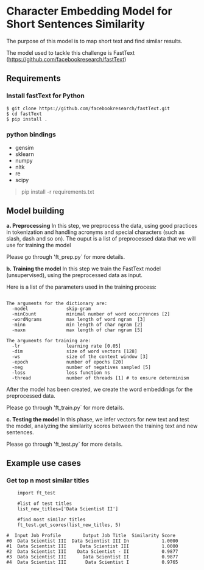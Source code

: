 # Character Embedding Model for Short Sentences Similarity

The purpose of this model is to map short text and find similar results.

The model used to tackle this challenge is FastText (https://github.com/facebookresearch/fastText)




## Requirements



### Install fastText for Python

```
$ git clone https://github.com/facebookresearch/fastText.git
$ cd fastText
$ pip install .
```

### python bindings
* gensim
* sklearn
* numpy
* nltk
* re
* scipy


> pip install -r requirements.txt




## Model building

**a.	Preprocessing**
In this step, we preprocess the data, using good practices in tokenization and handling acronyms and special characters (such as slash, dash and so on).
The ouput is a list of preprocessed data that we will use for training the model

Please go through 'ft_prep.py` for more details.

**b.	Training the model**
In this step we train the FastText model (unsupervised), using the preprocessed data as input.

Here is a list of the parameters used in the training process:

```

The arguments for the dictionary are:
  -model              skip-gram
  -minCount           minimal number of word occurrences [2]
  -wordNgrams         max length of word ngram  [3]
  -minn               min length of char ngram [2]
  -maxn               max length of char ngram [5]

The arguments for training are:
  -lr                 learning rate [0.05]
  -dim                size of word vectors [128]
  -ws                 size of the context window [3]
  -epoch              number of epochs [20]
  -neg                number of negatives sampled [5]
  -loss               loss function ns
  -thread             number of threads [1] # to ensure determinism

```

After the model has been created, we create the word embeddings for the preprocessed data.


Please go through 'ft_train.py` for more details.

**c.	Testing the model**
In this phase, we infer vectors for new text and test the model, analyzing the similarity scores between the training text and new sentences.

Please go through 'ft_test.py` for more details.

## Example use cases

### Get top n most similar titles

```
	import ft_test

	#list of test titles
	list_new_titles=['Data Scientist II']

	#find most similar titles
	ft_test.get_scores(list_new_titles, 5)

#  Input Job Profile        Output Job Title  Similarity Score
#0  Data Scientist III  Data Scientist III In            1.0000
#1  Data Scientist III     Data Scientist III            1.0000
#2  Data Scientist III    Data Scientist - II            0.9877
#3  Data Scientist III      Data Scientist II            0.9877
#4  Data Scientist III       Data Scientist I            0.9765
```
